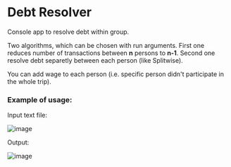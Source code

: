 # Debt Resolver
Console app to resolve debt within group.

Two algorithms, which can be chosen with run arguments. First one reduces number of transactions between **n** persons to **n-1**. Second one resolve debt separetly between each person (like Splitwise).

You can add wage to each person (i.e. specific person didn't participate in the whole trip).

### Example of usage:

Input text file:

![image](https://user-images.githubusercontent.com/46055596/90323928-8fc70880-df68-11ea-830b-11ff1a77cfbd.png)

Output:

![image](https://user-images.githubusercontent.com/46055596/90323959-049a4280-df69-11ea-97e6-d895441b686a.png)
